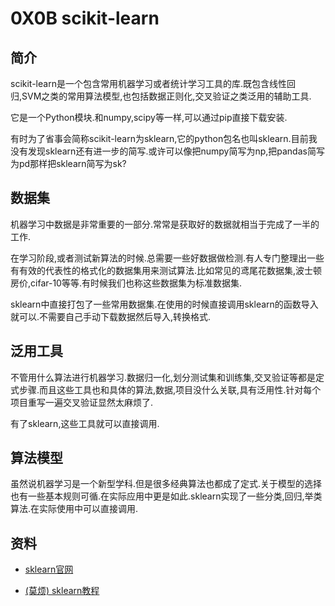 # 0X0B scikit-learn

## 简介

scikit-learn是一个包含常用机器学习或者统计学习工具的库.既包含线性回归,SVM之类的常用算法模型,也包括数据正则化,交叉验证之类泛用的辅助工具.

它是一个Python模块.和numpy,scipy等一样,可以通过pip直接下载安装.

有时为了省事会简称scikit-learn为sklearn,它的python包名也叫sklearn.目前我没有发现sklearn还有进一步的简写.或许可以像把numpy简写为np,把pandas简写为pd那样把sklearn简写为sk?

## 数据集

机器学习中数据是非常重要的一部分.常常是获取好的数据就相当于完成了一半的工作.

在学习阶段,或者测试新算法的时候.总需要一些好数据做检测.有人专门整理出一些有有效的代表性的格式化的数据集用来测试算法.比如常见的鸢尾花数据集,波士顿房价,cifar-10等等.有时候我们也称这些数据集为标准数据集.

sklearn中直接打包了一些常用数据集.在使用的时候直接调用sklearn的函数导入就可以.不需要自己手动下载数据然后导入,转换格式.

## 泛用工具

不管用什么算法进行机器学习.数据归一化,划分测试集和训练集,交叉验证等都是定式步骤.而且这些工具也和具体的算法,数据,项目没什么关联,具有泛用性.针对每个项目重写一遍交叉验证显然太麻烦了.

有了sklearn,这些工具就可以直接调用.

## 算法模型

虽然说机器学习是一个新型学科.但是很多经典算法也都成了定式.关于模型的选择也有一些基本规则可循.在实际应用中更是如此.sklearn实现了一些分类,回归,举类算法.在实际使用中可以直接调用.

## 资料

* [sklearn官网](http://scikit-learn.org/stable/)

* [(莫烦) sklearn教程](https://morvanzhou.github.io/tutorials/machine-learning/sklearn/)